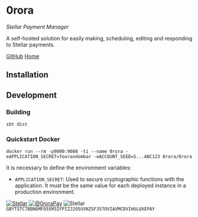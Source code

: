 # 0rora

_Stellar Payment Manager_

A self-hosted solution for easily making, scheduling, editing and responding to Stellar payments.

[GitHub](https://0rora.github.io/0rora/) [Home](https://0rora.github.io/0rora/)


## Installation





## Development

### Building

`sbt dist`


### Quickstart Docker

`docker run --rm -p9000:9000 -ti --name 0rora -eAPPLICATION_SECRET=foorandombar -eACCOUNT_SEED=S...ABC123 0rora/0rora`

It is necessary to define the environment variables:

* `APPLICATION_SECRET`: Used to secure cryptographic functions with the application. 
                        It must be the same value for each deployed instance in a production environment.


[![Stellar](https://0rora.github.io/0rora/images/web-ico.png "Stellar Rocket")](https://0rora.github.io/0rora/) [![@0roraPay](https://0rora.github.io/0rora/images/twitter-ico.png)](https://twitter.com/0roraPay)
![Stellar](https://0rora.github.io/0rora/images/stellar-ico.png "Stellar Rocket") `GBYTSTC7BBN6MFO55M3IFPIZJ2O5UVNZSF357OVIAVMCDVIHULUXEPAY`
